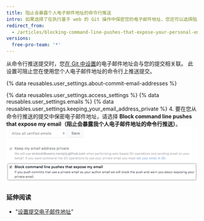 ```yaml
---
title: 阻止会暴露个人电子邮件地址的命令行推送
intro: 如果选择了在执行基于 web 的 Git 操作中保密您的电子邮件地址，您还可以选择阻止可能暴露您个人电子邮件地址的命令行推送。
redirect_from:
  - /articles/blocking-command-line-pushes-that-expose-your-personal-email-address
versions:
  free-pro-team: '*'
---
```


从命令行推送提交时，您[在 Git 中设置](/articles/setting-your-commit-email-address)的电子邮件地址会与您的提交相关联。 此设置可阻止您在使用您个人电子邮件地址的命令行上推送提交。

{% data reusables.user_settings.about-commit-email-addresses %}

{% data reusables.user_settings.access_settings %}
{% data reusables.user_settings.emails %}
{% data reusables.user_settings.keeping_your_email_address_private %}
4. 要在您从命令行推送的提交中保密电子邮件地址，请选择 **Block command line pushes that expose my email（阻止会暴露我个人电子邮件地址的命令行推送）**。 ![阻止会暴露个人电子邮件地址的命令行推送的选项](/assets/images/help/settings/email_privacy_block_command_line_pushes.png)

### 延伸阅读

- "[设置提交电子邮件地址](/articles/setting-your-commit-email-address)"
